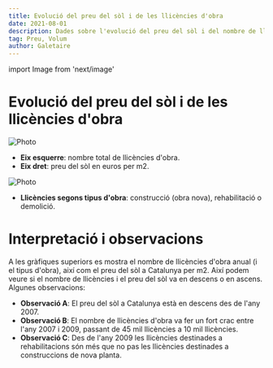 ```yaml
---
title: Evolució del preu del sòl i de les llicències d'obra
date: 2021-08-01
description: Dades sobre l'evolució del preu del sòl i del nombre de llicències d'obra, segons si són per a obra nova, rehabilitacions o demolicions.
tag: Preu, Volum
author: Galetaire
---
```


import Image from 'next/image'

# Evolució del preu del sòl i de les llicències d'obra

<Image
  src="/images/llicenciesobra.png"
  alt="Photo"
  width={726}
  height={457}
  priority
  className="next-image"
/>

- **Eix esquerre**: nombre total de llicències d'obra.
- **Eix dret**: preu del sòl en euros per m2.

<Image
  src="/images/tipusobra.png"
  alt="Photo"
  width={726}
  height={457}
  priority
  className="next-image"
/>

- **Llicències segons tipus d'obra**: construcció (obra nova), rehabilitació o demolició.

# Interpretació i observacions

A les gràfiques superiors es mostra el nombre de llicències d'obra anual (i el tipus d'obra), així com el preu del sòl a Catalunya per m2. Així podem veure si el nombre de llicències i el preu del sòl va en descens o en ascens. Algunes observacions:

- **Observació A**: El preu del sòl a Catalunya està en descens des de l'any 2007.
- **Observació B**: El nombre de llicències d'obra va fer un fort crac entre l'any 2007 i 2009, passant de 45 mil llicències a 10 mil llicències.
- **Observació C**: Des de l'any 2009 les llicències destinades a rehabilitacions són més que no pas les llicències destinades a construccions de nova planta.
